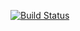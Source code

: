 [![Build Status](https://travis-ci.org/allmywallets/servemywallets.svg?branch=master)](https://travis-ci.org/allmywallets/servemywallets)
